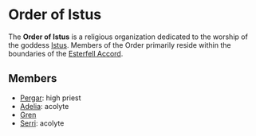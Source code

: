 # Order of Istus

The **Order of Istus** is a religious organization dedicated to the worship of the goddess [Istus](../../../../ch-3-stories-of-mote/pantheons/istus.md). Members of the Order primarily reside within the boundaries of the [Esterfell Accord](../../../societies/esterfell-accord/).

## Members

- [Pergar](pergar.md): high priest
- [Adelia](adelia.md): acolyte
- [Gren](gren.md)
- [Serri](serri.md): acolyte
